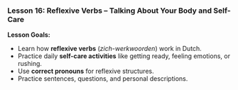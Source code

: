 ### Lesson 16: Reflexive Verbs – Talking About Your Body and Self-Care
**Lesson Goals:**
- Learn how **reflexive verbs** (*zich-werkwoorden*) work in Dutch.
- Practice daily **self-care activities** like getting ready, feeling emotions, or rushing.
- Use **correct pronouns** for reflexive structures.
- Practice sentences, questions, and personal descriptions.
